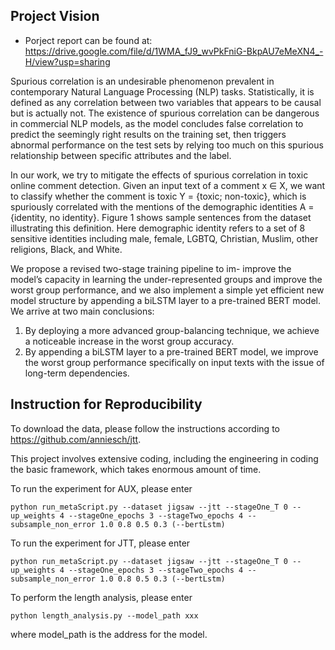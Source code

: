 ## Project Vision

- Porject report can be found at: https://drive.google.com/file/d/1WMA_fJ9_wvPkFniG-BkpAU7eMeXN4_-H/view?usp=sharing

Spurious correlation is an undesirable phenomenon prevalent in contemporary Natural Language Processing (NLP) tasks. Statistically, it is defined as any correlation between two variables that appears to be causal but is actually not. The existence of spurious correlation can be dangerous in commercial NLP models, as the model concludes false correlation to predict the seemingly right results on the training set, then triggers abnormal performance on the test sets by relying too much on this spurious relationship between specific attributes and the label.

In our work, we try to mitigate the effects of spurious correlation in toxic online comment detection. Given an input text of a comment x ∈ X, we want to classify whether the comment is toxic Y = {toxic; non-toxic}, which is spuriously correlated with the mentions of the demographic identities A = {identity, no identity}. Figure 1 shows sample sentences from the dataset illustrating this definition. Here demographic identity refers to a set of 8 sensitive identities including male, female, LGBTQ, Christian, Muslim, other religions, Black, and White.

We propose a revised two-stage training pipeline to im- improve the model’s capacity in learning the under-represented groups and improve the worst group performance, and we also implement a simple yet efficient new model structure by appending a biLSTM layer to a pre-trained BERT model. We arrive at two main conclusions:
1. By deploying a more advanced group-balancing technique, we achieve a noticeable increase in the worst group accuracy.
2. By appending a biLSTM layer to a pre-trained BERT model, we improve the worst group performance specifically on input texts with the issue of long-term dependencies.

## Instruction for Reproducibility

To download the data, please follow the instructions according to https://github.com/anniesch/jtt. 

This project involves extensive coding, including the engineering in coding the basic framework,
which takes enormous amount of time. 

To run the experiment for AUX, please enter 

```
python run_metaScript.py --dataset jigsaw --jtt --stageOne_T 0 --up_weights 4 --stageOne_epochs 3 --stageTwo_epochs 4 --subsample_non_error 1.0 0.8 0.5 0.3 (--bertLstm)
```

To run the experiment for JTT, please enter

```
python run_metaScript.py --dataset jigsaw --jtt --stageOne_T 0 --up_weights 4 --stageOne_epochs 3 --stageTwo_epochs 4 --subsample_non_error 1.0 0.8 0.5 0.3 (--bertLstm)
```

To perform the length analysis, please enter 

```
python length_analysis.py --model_path xxx
```

where model_path is the address for the model.
